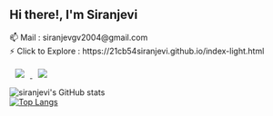 <h2>Hi there!, I'm Siranjevi </h2>
<span> 📫 Mail : siranjevgv2004@gmail.com </span><br>
<span> ⚡ Click to Explore : https://21cb54siranjevi.github.io/index-light.html </span>
<br>
<br>
<a href="https://www.instagram.com/siranjevigv/">
    <img 
        src="http://img.shields.io/badge/-Instagram-333333?style=flat&logo=Instagram&link=https://www.instagram.com/dding_ji_k/"
        style="height : auto; margin-left : 10px; margin-right : 10px;"/>
</a>
<a href="https://www.linkedin.com/in/siranjevi-gv-2007431b9/">
    <img 
        src="https://img.shields.io/badge/LinkedIn-follow-blue"
        style="height : auto; margin-left : 10px; margin-right : 10px;"/>
</a>

![siranjevi's GitHub stats](https://github-readme-stats.vercel.app/api?username=21cb54siranjevi&show_icons=true&theme=material-palenight)
<br>
[![Top Langs](https://github-readme-stats.vercel.app/api/top-langs/?username=21cb54siranjevi&layout=compact&theme=material-palenight&langs_count=8)](https://github.com/anuraghazra/github-readme-stats)
